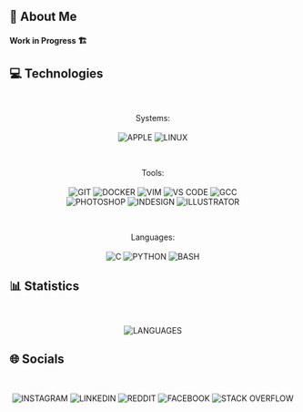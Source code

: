 ## 💫 About Me

#### Work in Progress 🏗️

## 💻 Technologies

<br>
<p align="center">
    Systems:
    <br><br>
    <img src="https://img.shields.io/badge/APPLE-000000?style=for-the-badge&logo=apple&logoColor=white" alt="APPLE">
    <img src="https://img.shields.io/badge/LINUX-FCC624?style=for-the-badge&logo=linux&logoColor=black" alt="LINUX">
</p>

<br>
<p align="center">
    Tools:
    <br><br>
    <img src="https://img.shields.io/badge/GIT-F05032?logo=git&logoColor=white&style=for-the-badge" alt="GIT">
    <img src="https://img.shields.io/badge/DOCKER-2496ED?logo=docker&logoColor=white&style=for-the-badge" alt="DOCKER">
    <img src="https://img.shields.io/badge/VIM-019733?logo=vim&logoColor=white&style=for-the-badge" alt="VIM">
    <img src="https://img.shields.io/badge/VS CODE-007ACC?logo=vscode&logoColor=white&style=for-the-badge" alt="VS CODE">
    <img src="https://img.shields.io/badge/GCC-343741?style=for-the-badge&logo=gnu&logoColor=white" alt="GCC">
    <br>
    <img src="https://img.shields.io/badge/PHOTOSHOP-3C327B?logo=photoshop&logoColor=white&style=for-the-badge" alt="PHOTOSHOP">
    <img src="https://img.shields.io/badge/INDESIGN-E749A0?logo=indesign&logoColor=white&style=for-the-badge" alt="INDESIGN">
    <img src="https://img.shields.io/badge/ILLUSTRATOR-945C04?logo=illustrator&logoColor=white&style=for-the-badge" alt="ILLUSTRATOR">
</p>

<br>
<p align="center">
    Languages:
    <br><br>
    <img src="https://img.shields.io/badge/C-00599C?style=for-the-badge&logo=c&logoColor=white" alt="C">
    <img src="https://img.shields.io/badge/PYTHON-3776AB?style=for-the-badge&logo=python&logoColor=white" alt="PYTHON">
    <img src="https://img.shields.io/badge/BASH-000000?style=for-the-badge&logo=gnu-bash&logoColor=white" alt="BASH">
</p>

## 📊 Statistics

<!--
![Stats](https://github-readme-stats.vercel.app/api?username=gwendalminguy&theme=noctis_minimus&hide_border=false&include_all_commits=true&count_private=false)<br/>
![Streak](https://nirzak-streak-stats.vercel.app/?user=gwendalminguy&theme=noctis_minimus&hide_border=false)<br/>
-->

<br>
<p align="center">
    <img src="https://github-readme-stats.vercel.app/api/top-langs/?username=gwendalminguy&theme=noctis_minimus&hide_border=true&hide_title=true&hide=shaderlab&include_all_commits=true&count_private=false&layout=compact" alt="LANGUAGES">
</p>

## 🌐 Socials

<br>
<p align="center">
    <img src="https://img.shields.io/badge/INSTAGRAM-%23E4405F?style=for-the-badge&logo=Instagram&logoColor=white" href="https://instagram.com/gwendalminguy" alt="INSTAGRAM">
    <img src="https://img.shields.io/badge/LINKEDIN-%230077B5?style=for-the-badge&logo=linkedin&logoColor=white" href="https://linkedin.com/in/gwendalminguy" alt="LINKEDIN">
    <img src="https://img.shields.io/badge/REDDIT-%23FF4500?style=for-the-badge&logo=Reddit&logoColor=white" href="https://reddit.com/user/gwendalminguy" alt="REDDIT">
    <img src="https://img.shields.io/badge/FACEBOOK-1877F2?style=for-the-badge&logo=facebook&logoColor=white" href="https://www.facebook.com/gwendalminguy" alt="FACEBOOK">
    <img src="https://img.shields.io/badge/-STACK OVERFLOW-FE7A16?style=for-the-badge&logo=stack-overflow&logoColor=white" href="https://stackoverflow.com/users/28956878/gwendalminguy" alt="STACK OVERFLOW">
</p>
